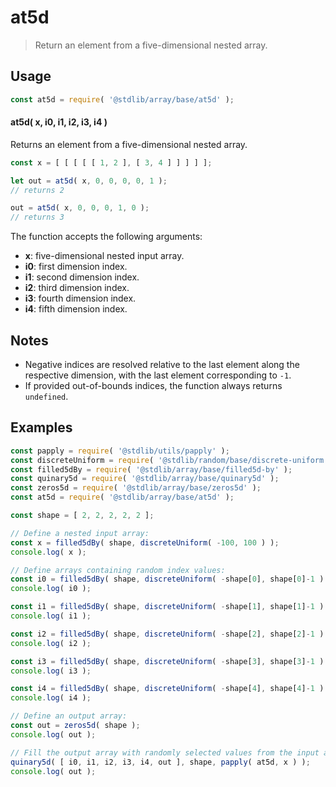 <!--

@license Apache-2.0

Copyright (c) 2024 The Stdlib Authors.

Licensed under the Apache License, Version 2.0 (the "License");
you may not use this file except in compliance with the License.
You may obtain a copy of the License at

   http://www.apache.org/licenses/LICENSE-2.0

Unless required by applicable law or agreed to in writing, software
distributed under the License is distributed on an "AS IS" BASIS,
WITHOUT WARRANTIES OR CONDITIONS OF ANY KIND, either express or implied.
See the License for the specific language governing permissions and
limitations under the License.

-->

# at5d

> Return an element from a five-dimensional nested array.

<!-- Section to include introductory text. Make sure to keep an empty line after the intro `section` element and another before the `/section` close. -->

<section class="intro">

</section>

<!-- /.intro -->

<!-- Package usage documentation. -->

<section class="usage">

## Usage

```javascript
const at5d = require( '@stdlib/array/base/at5d' );
```

#### at5d( x, i0, i1, i2, i3, i4 )

Returns an element from a five-dimensional nested array.

```javascript
const x = [ [ [ [ [ 1, 2 ], [ 3, 4 ] ] ] ] ];

let out = at5d( x, 0, 0, 0, 0, 1 );
// returns 2

out = at5d( x, 0, 0, 0, 1, 0 );
// returns 3
```

The function accepts the following arguments:

-   **x**: five-dimensional nested input array.
-   **i0**: first dimension index.
-   **i1**: second dimension index.
-   **i2**: third dimension index.
-   **i3**: fourth dimension index.
-   **i4**: fifth dimension index.

</section>

<!-- /.usage -->

<!-- Package usage notes. Make sure to keep an empty line after the `section` element and another before the `/section` close. -->

<section class="notes">

## Notes

-   Negative indices are resolved relative to the last element along the respective dimension, with the last element corresponding to `-1`.
-   If provided out-of-bounds indices, the function always returns `undefined`.

</section>

<!-- /.notes -->

<!-- Package usage examples. -->

<section class="examples">

## Examples

<!-- eslint no-undef: "error" -->

```javascript
const papply = require( '@stdlib/utils/papply' );
const discreteUniform = require( '@stdlib/random/base/discrete-uniform' ).factory;
const filled5dBy = require( '@stdlib/array/base/filled5d-by' );
const quinary5d = require( '@stdlib/array/base/quinary5d' );
const zeros5d = require( '@stdlib/array/base/zeros5d' );
const at5d = require( '@stdlib/array/base/at5d' );

const shape = [ 2, 2, 2, 2, 2 ];

// Define a nested input array:
const x = filled5dBy( shape, discreteUniform( -100, 100 ) );
console.log( x );

// Define arrays containing random index values:
const i0 = filled5dBy( shape, discreteUniform( -shape[0], shape[0]-1 ) );
console.log( i0 );

const i1 = filled5dBy( shape, discreteUniform( -shape[1], shape[1]-1 ) );
console.log( i1 );

const i2 = filled5dBy( shape, discreteUniform( -shape[2], shape[2]-1 ) );
console.log( i2 );

const i3 = filled5dBy( shape, discreteUniform( -shape[3], shape[3]-1 ) );
console.log( i3 );

const i4 = filled5dBy( shape, discreteUniform( -shape[4], shape[4]-1 ) );
console.log( i4 );

// Define an output array:
const out = zeros5d( shape );
console.log( out );

// Fill the output array with randomly selected values from the input array:
quinary5d( [ i0, i1, i2, i3, i4, out ], shape, papply( at5d, x ) );
console.log( out );
```

</section>

<!-- /.examples -->

<!-- Section to include cited references. If references are included, add a horizontal rule *before* the section. Make sure to keep an empty line after the `section` element and another before the `/section` close. -->

<section class="references">

</section>

<!-- /.references -->

<!-- Section for related `stdlib` packages. Do not manually edit this section, as it is automatically populated. -->

<section class="related">

</section>

<!-- /.related -->

<!-- Section for all links. Make sure to keep an empty line after the `section` element and another before the `/section` close. -->

<section class="links">

</section>

<!-- /.links -->
